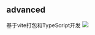 ## advanced

基于vite打包和TypeScript开发
![](https://cdn.jsdelivr.net/gh/iam-see/picStore/img/20220830151118.png)